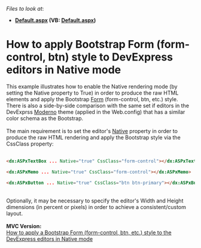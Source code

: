 <!-- default file list -->
*Files to look at*:

* **[Default.aspx](./CS/Default.aspx) (VB: [Default.aspx](./VB/Default.aspx))**
<!-- default file list end -->
# How to apply Bootstrap Form (form-control, btn) style to DevExpress editors in Native mode


This example illustrates how to enable the Native rendering mode (by setting the Native property to True) in order to produce the raw HTML elements and apply the Bootstrap <a href="http://getbootstrap.com/css/#forms">Form</a> (form-control, btn, etc.) style.<br />There is also a side-by-side comparison with the same set if editors in the DevExprss <a href="https://demos.devexpress.com/ASP/Themes/Default.aspx?Theme=Moderno&Control=1">Moderno</a> theme (applied in the Web.config) that has a similar color schema as the Bootstrap.<br /><br />The main requirement is to set the editor's <a href="https://documentation.devexpress.com/#AspNet/CustomDocument11893">Native</a> property in order to produce the raw HTML rendering and apply the Bootstrap style via the CssClass property:<br /><br />


```aspx
<dx:ASPxTextBox ... Native="true" CssClass="form-control"></dx:ASPxTextBox>

<dx:ASPxMemo ... Native="true" CssClass="form-control"></dx:ASPxMemo>

<dx:ASPxButton ... Native="true" CssClass="btn btn-primary"></dx:ASPxButton>
```


<br />Optionally, it may be necessary to specify the editor's Width and Height dimensions (in percent or pixels) in order to achieve a consistent/custom layout.<br /><br /><strong>MVC Version:</strong><br /><a href="https://www.devexpress.com/Support/Center/p/T263406">How to apply a Bootstrap Form (form-control, btn, etc.) style to the DevExpress editors in Native mode</a>

<br/>


